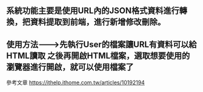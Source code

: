 系統功能主要是使用URL內的JSON格式資料進行轉換，把資料提取到前端，進行新增修改刪除。
---------------------------
使用方法--->先執行User的檔案讓URL有資料可以給HTML讀取
之後再開啟HTML檔案，選取想要使用的瀏覽器進行開啟，就可以使用檔案了
-----------------
參考文章 https://ithelp.ithome.com.tw/articles/10192194
